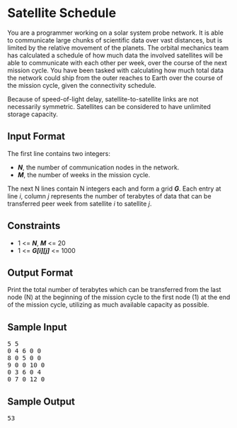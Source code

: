 # Satellite Schedule

You are a programmer working on a solar system probe network. It is able to communicate large chunks of scientific data over vast distances, but is limited by the relative movement of the planets. The orbital mechanics team has calculated a schedule of how much data the involved satellites will be able to communicate with each other per week, over the course of the next mission cycle. You have been tasked with calculating how much total data the network could ship from the outer reaches to Earth over the course of the mission cycle, given the connectivity schedule.

Because of speed-of-light delay, satellite-to-satellite links are not necessarily symmetric. Satellites can be considered to have unlimited storage capacity.

## Input Format

The first line contains two integers:

* __*N*__, the number of communication nodes in the network.
* __*M*__, the number of weeks in the mission cycle.

The next N lines contain N integers each and form a grid __*G*__. Each entry at line *i*, column *j* represents the number of terabytes of data that can be transferred peer week from satellite *i* to satellite *j*.

## Constraints 

* 1 <= __*N*__, __*M*__ <= 20
* 1 <= __*G[i][j]*__ <= 1000

## Output Format

Print the total number of terabytes which can be transferred from the last node (N) at the beginning of the mission cycle to the first node (1) at the end of the mission cycle, utilizing as much available capacity as possible.

## Sample Input
<pre>
5 5
0 4 6 0 0
8 0 5 0 0
9 0 0 10 0
0 3 6 0 4
0 7 0 12 0
</pre>

## Sample Output
<pre>
53
</pre>
